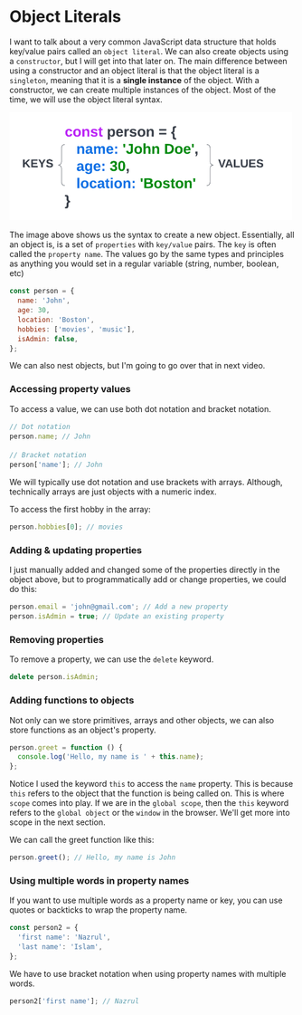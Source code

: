 # Object Literals

I want to talk about a very common JavaScript data structure that holds key/value pairs called an `object literal`. We can also create objects using a `constructor`, but I will get into that later on. The main difference between using a constructor and an object literal is that the object literal is a `singleton`, meaning that it is a **single instance** of the object. With a constructor, we can create multiple instances of the object. Most of the time, we will use the object literal syntax.

<img src="images/object.png" alt="" style="width: 500px" />

The image above shows us the syntax to create a new object. Essentially, all an object is, is a set of `properties` with `key/value` pairs. The `key` is often called the `property name`. The values go by the same types and principles as anything you would set in a regular variable (string, number, boolean, etc)

```js
const person = {
  name: 'John',
  age: 30,
  location: 'Boston',
  hobbies: ['movies', 'music'],
  isAdmin: false,
};
```

We can also nest objects, but I'm going to go over that in next video.

### Accessing property values

To access a value, we can use both dot notation and bracket notation.

```js
// Dot notation
person.name; // John

// Bracket notation
person['name']; // John
```

We will typically use dot notation and use brackets with arrays. Although, technically arrays are just objects with a numeric index.

To access the first hobby in the array:

```js
person.hobbies[0]; // movies
```

### Adding & updating properties

I just manually added and changed some of the properties directly in the object above, but to programmatically add or change properties, we could do this:

```js
person.email = 'john@gmail.com'; // Add a new property
person.isAdmin = true; // Update an existing property
```

### Removing properties

To remove a property, we can use the `delete` keyword.

```js
delete person.isAdmin;
```

### Adding functions to objects

Not only can we store primitives, arrays and other objects, we can also store functions as an object's property.

```js
person.greet = function () {
  console.log('Hello, my name is ' + this.name);
};
```

Notice I used the keyword `this` to access the `name` property. This is because `this` refers to the object that the function is being called on. This is where `scope` comes into play. If we are in the `global scope`, then the `this` keyword refers to the `global object` or the `window` in the browser. We'll get more into scope in the next section.

We can call the greet function like this:

```js
person.greet(); // Hello, my name is John
```

### Using multiple words in property names

If you want to use multiple words as a property name or key, you can use quotes or backticks to wrap the property name.

```js
const person2 = {
  'first name': 'Nazrul',
  'last name': 'Islam',
};
```

We have to use bracket notation when using property names with multiple words.

```js
person2['first name']; // Nazrul
```
